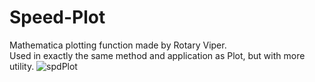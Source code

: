 # Speed-Plot
Mathematica plotting function made by Rotary Viper.\
Used in exactly the same method and application as Plot, but with more utility.
![spdPlot](https://user-images.githubusercontent.com/93423444/190889743-e65f7604-6a09-4943-af02-6f83f3cdd599.svg)
